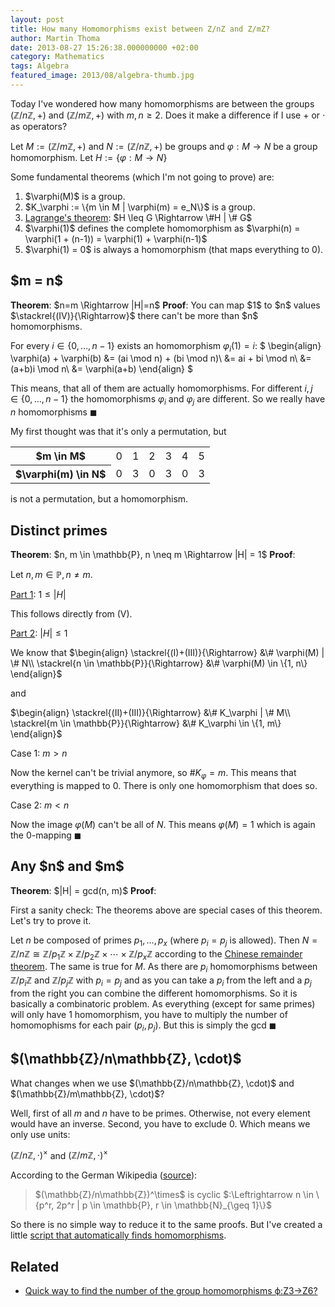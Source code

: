 ```yaml
---
layout: post
title: How many Homomorphisms exist between Z/nZ and Z/mZ?
author: Martin Thoma
date: 2013-08-27 15:26:38.000000000 +02:00
category: Mathematics
tags: Algebra
featured_image: 2013/08/algebra-thumb.jpg
---
```

Today I've wondered how many homomorphisms are between the groups $(\mathbb{Z}/n\mathbb{Z},+)$ and $(\mathbb{Z}/m\mathbb{Z},+)$ with $m, n \geq 2$. Does it make a difference if I use + or $\cdot$ as operators?

Let $M := (\mathbb{Z}/m\mathbb{Z},+)$ and $N := (\mathbb{Z}/n\mathbb{Z},+)$ be groups and $\varphi: M \rightarrow N$ be a group homomorphism.
Let $H := \{\varphi: M \rightarrow N\}$

Some fundamental theorems (which I'm not going to prove) are:
<ol class="roman">
  <li>$\varphi(M)$ is a group.</li>
  <li>$K_\varphi := \{m \in M | \varphi(m) = e_N\}$ is a group.</li>
  <li><a href="http://en.wikipedia.org/wiki/Lagrange%27s_theorem_(group_theory)">Lagrange's theorem</a>: $H \leq G \Rightarrow \#H | \# G$</li>
  <li>$\varphi(1)$ defines the complete homomorphism as $\varphi(n) = \varphi(1 + (n-1)) = \varphi(1) + \varphi(n-1)$</li>
  <li>$\varphi(1) = 0$ is always a homomorphism (that maps everything to 0).</li>
</ol>

<h2>$m = n$</h2>
<strong>Theorem</strong>: $n=m \Rightarrow |H|=n$
<strong>Proof</strong>: 
You can map $1$ to $n$ values $\stackrel{(IV)}{\Rightarrow}$ there can't be more than $n$ homomorphisms.

For every $i \in \{0, \dots, n-1\}$ exists an homomorphism $\varphi_i(1) = i$:
$
\begin{align}
\varphi(a) + \varphi(b) &= (ai \mod n) + (bi \mod n)\\
&= ai + bi \mod n\\
&= (a+b)i \mod n\\
&= \varphi(a+b)
\end{align} 
$

This means, that all of them are actually homomorphisms. For different $i,j \in \{0, \dots, n-1\}$ the homomorphisms $\varphi_i$ and $\varphi_j$ are different. So we really have $n$ homomorphisms $\blacksquare$


My first thought was that it's only a permutation, but
<table>
<tr><th>$m \in M$</th>	     <td>0</td><td>1</td><td>2</td><td>3</td><td>4</td><td>5</td></tr>
<tr><th>$\varphi(m) \in N$</th><td>0</td><td>3</td><td>0</td><td>3</td><td>0</td><td>3</td></tr>
</table>

is not a permutation, but a homomorphism.

<h2>Distinct primes</h2>
<strong>Theorem</strong>: $n, m \in \mathbb{P}, n \neq m \Rightarrow |H| = 1$
<strong>Proof</strong>: 

Let $n, m \in \mathbb{P}, n \neq m$.

<u>Part 1</u>: $1 \leq |H|$

This follows directly from (V).

<u>Part 2</u>: $|H| \leq 1$

We know that
$\begin{align}
\stackrel{(I)+(III)}{\Rightarrow}        &\# \varphi(M) | \# N\\
\stackrel{n \in \mathbb{P}}{\Rightarrow} &\# \varphi(M) \in \{1, n\}
\end{align}$

and

$\begin{align}
\stackrel{(II)+(III)}{\Rightarrow}       &\# K_\varphi | \# M\\
\stackrel{m \in \mathbb{P}}{\Rightarrow} &\# K_\varphi \in \{1, m\}
\end{align}$

Case 1: $m > n$

Now the kernel can't be trivial anymore, so $\# K_\varphi = m$. This means that everything is mapped to 0. There is only one homomorphism that does so.

Case 2: $m < n$

Now the image $\varphi(M)$ can't be all of $N$. This means $\varphi(M) = 1$ which is again the 0-mapping $\blacksquare$

<h2>Any $n$ and $m$</h2>
<strong>Theorem</strong>: $|H| = gcd(n, m)$
<strong>Proof</strong>:

First a sanity check: The theorems above are special cases of this theorem.
Let's try to prove it.

Let $n$ be composed of primes $p_1, \dots, p_x$ (where $p_i = p_j$ is allowed).
Then $N = \mathbb{Z}/n\mathbb{Z} \cong \mathbb{Z}/p_1\mathbb{Z} \times \mathbb{Z}/p_2\mathbb{Z} \times \cdots \times \mathbb{Z}/p_x\mathbb{Z}$ according to the <a href="http://en.wikipedia.org/wiki/Chinese_remainder_theorem">Chinese remainder theorem</a>. The same is true for $M$. 
As there are $p_i$ homomorphisms between $\mathbb{Z}/p_i\mathbb{Z}$ and $\mathbb{Z}/p_j\mathbb{Z}$ with $p_i = p_j$ and as you can take a $p_i$ from the left and a $p_j$ from the right you can combine the different homomorphisms. So it is basically a combinatoric problem. As everything (except for same primes) will only have 1 homomorphism, you have to multiply the number of homomophisms for each pair $(p_i, p_j)$. But this is simply the gcd $\blacksquare$

<h2>$(\mathbb{Z}/n\mathbb{Z}, \cdot)$</h2>
What changes when we use $(\mathbb{Z}/n\mathbb{Z}, \cdot)$ and $(\mathbb{Z}/m\mathbb{Z}, \cdot)$?

Well, first of all $m$ and $n$ have to be primes. Otherwise, not every element would have an inverse. Second, you have to exclude 0. Which means we only use units: 

$(\mathbb{Z}/n\mathbb{Z}, \cdot)^\times$ and $(\mathbb{Z}/m\mathbb{Z}, \cdot)^\times$

According to the German Wikipedia (<a href="http://de.wikipedia.org/wiki/Prime_Restklassengruppe">source</a>):


<blockquote>$(\mathbb{Z}/n\mathbb{Z})^\times$ is cyclic $:\Leftrightarrow n \in \{p^r, 2p^r | p \in \mathbb{P}, r \in \mathbb{N}_{\geq 1}\}$</blockquote>

So there is no simple way to reduce it to the same proofs.
But I've created a little <a href="https://gist.github.com/MartinThoma/6353473">script that automatically finds homomorphisms</a>.

<h2>Related</h2>
<ul>
  <li><a href="http://math.stackexchange.com/q/45663/6876">Quick way to find the number of the group homomorphisms ϕ:Z3&rarr;Z6?</a></li>
</ul>
